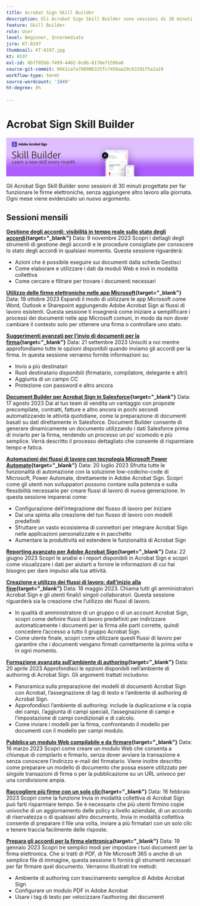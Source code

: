 ```yaml
---
title: Acrobat Sign Skill Builder
description: Gli Acrobat Sign Skill Builder sono sessioni di 30 minuti progettate per far funzionare le firme elettroniche, senza aggiungere altro lavoro alla giornata
feature: Skill Builder
role: User
level: Beginner, Intermediate
jira: KT-8197
thumbnail: KT-8197.jpg
kt: 8197
exl-id: 8b7f85b8-f499-4402-8c0b-8170e7159ba0
source-git-commit: 9941cafa708906325fc7458aa29c63191f5a2a19
workflow-type: tm+mt
source-wordcount: '1049'
ht-degree: 0%

---
```


# Acrobat Sign Skill Builder

![Banner per Skill Builder](../assets/SB_Hero.png)

Gli Acrobat Sign Skill Builder sono sessioni di 30 minuti progettate per far funzionare le firme elettroniche, senza aggiungere altro lavoro alla giornata. Ogni mese viene evidenziato un nuovo argomento.

## Sessioni mensili

**[Gestione degli accordi: visibilità in tempo reale sullo stato degli accordi](https://teamwork.adobe.com/adobe-sign-skill-builder/attendease/networking/experience/aad26d3c-699b-4d99-a272-30bcbfbc1bf2/e1b6dd21-c94a-4c1b-9eeb-abec464e3cbd){target="_blank"}**
Data: 9 novembre 2023 Scopri i dettagli degli strumenti di gestione degli accordi e le procedure consigliate per conoscere lo stato degli accordi in qualsiasi momento. Questa sessione riguarderà:

* Azioni che è possibile eseguire sui documenti dalla scheda Gestisci
* Come elaborare e utilizzare i dati da moduli Web e invii in modalità collettiva
* Come cercare e filtrare per trovare i documenti necessari

**[Utilizzo delle firme elettroniche nelle app Microsoft](https://teamwork.adobe.com/adobe-sign-skill-builder/attendease/networking/experience/7c88319e-04b7-4560-aad3-ba288d5cfc76/3bd16192-c4c9-4d66-9b1c-575ddcc3c6bb){target="_blank"}**
Data: 19 ottobre 2023 Espandi il modo di utilizzare le app Microsoft come Word, Outlook e Sharepoint aggiungendo Adobe Acrobat Sign ai flussi di lavoro esistenti. Questa sessione ti insegnerà come iniziare a semplificare i processi dei documenti nelle app Microsoft comuni, in modo da non dover cambiare il contesto solo per ottenere una firma o controllare uno stato.

**[Suggerimenti avanzati per l’invio di documenti per la firma](https://teamwork.adobe.com/adobe-sign-skill-builder/attendease/networking/experience/d326c8ab-3173-4c95-9e5a-0afeff4ce006/4bae4b11-516b-4e50-8f10-d116538fd710){target="_blank"}**
Data: 21 settembre 2023 Unisciti a noi mentre approfondiamo tutte le opzioni disponibili quando inviamo gli accordi per la firma. In questa sessione verranno fornite informazioni su:

* Invio a più destinatari
* Ruoli destinatario disponibili (firmatario, compilatore, delegante e altri)
* Aggiunta di un campo CC
* Protezione con password e altro ancora

**[Document Builder per Acrobat Sign in Salesforce](https://teamwork.adobe.com/adobe-sign-skill-builder/attendease/networking/experience/4c4e8632-ba24-445f-a567-a9e76429bdf5/0a2f68ed-9a21-4911-9e38-15943c0e3f9a){target="_blank"}**
Data: 17 agosto 2023 Dai al tuo team di vendita un vantaggio con proposte precompilate, contratti, fatture e altro ancora in pochi secondi automatizzando le attività quotidiane, come la preparazione di documenti basati su dati direttamente in Salesforce. Document Builder consente di generare dinamicamente un documento utilizzando i dati Salesforce prima di inviarlo per la firma, rendendo un processo un po’ scomodo e più semplice. Verrà descritto il processo dettagliato che consente di risparmiare tempo e fatica.

**[Automazioni dei flussi di lavoro con tecnologia Microsoft Power Automate](https://teamwork.adobe.com/adobe-sign-skill-builder/attendease/networking/experience/8409ba8b-e4ee-4e99-80cc-33902027b80e/307d147e-4b85-4330-81af-5929f0dc5ae4){target="_blank"}**
Data: 20 luglio 2023 Sfrutta tutte le funzionalità di automazione con la soluzione low-code/no-code di Microsoft, Power Automate, direttamente in Adobe Acrobat Sign. Scopri come gli utenti non sviluppatori possono contare sulla potenza e sulla flessibilità necessarie per creare flussi di lavoro di nuova generazione. In questa sessione imparerai come:

* Configurazione dell’integrazione del flusso di lavoro per iniziare
* Dai una spinta alla creazione del tuo flusso di lavoro con modelli predefiniti
* Sfruttare un vasto ecosistema di connettori per integrare Acrobat Sign nelle applicazioni personalizzate e in pacchetto
* Aumentare la produttività ed estendere le funzionalità di Acrobat Sign

**[Reporting avanzato per Adobe Acrobat Sign](https://adobe-sign-skill-builder.joinus.adobeevents.com/attendease/networking/experience/fa28b18d-ab38-47d4-8ae8-3e0161550bd3/60081eb2-f8a3-45b6-9d75-4f3a53b4c53a){target="_blank"}**
Data: 22 giugno 2023 Scopri le analisi e i report disponibili in Acrobat Sign e scopri come visualizzare i dati per aiutarti a fornire le informazioni di cui hai bisogno per dare impulso alla tua attività.

**[Creazione e utilizzo dei flussi di lavoro: dall’inizio alla fine](https://teamwork.adobe.com/adobe-sign-skill-builder/attendease/networking/experience/0fc7ccc5-eb36-47f0-a0d3-1fa3648c8fcf/42a9bbad-0a54-4c8c-8002-597d549600fe){target="_blank"}**
Data: 18 maggio 2023. Chiama tutti gli amministratori Acrobat Sign e gli utenti finali/i singoli collaboratori. Questa sessione riguarderà sia la creazione che l’utilizzo dei flussi di lavoro.

* In qualità di amministratore di un gruppo o di un account Acrobat Sign, scopri come definire flussi di lavoro predefiniti per indirizzare automaticamente i documenti per la firma alle parti corrette, quindi concedere l’accesso a tutto il gruppo Acrobat Sign.
* Come utente finale, scopri come utilizzare questi flussi di lavoro per garantire che i documenti vengano firmati correttamente la prima volta e in ogni momento.

**[Formazione avanzata sull’ambiente di authoring](https://adobe-sign-skill-builder.joinus.adobeevents.com/attendease/networking/experience/30c06b3c-60f7-4293-9cd2-2544104d9140/85ffced9-7613-4382-b3a3-43ba227af5ba){target="_blank"}**
Data: 20 aprile 2023 Approfondisci le opzioni disponibili nell’ambiente di authoring di Acrobat Sign. Gli argomenti trattati includono:

* Panoramica sulla preparazione dei modelli di documenti Acrobat Sign con Acrobat, l’assegnazione di tag di testo e l’ambiente di authoring di Acrobat Sign.
* Approfondisci l’ambiente di authoring: include la duplicazione e la copia dei campi, l’aggiunta di campi speciali, l’assegnazione di campi e l’impostazione di campi condizionali e di calcolo.
* Come inviare i modelli per la firma, confrontando il modello per documenti con il modello per campi modulo.

**[Pubblica un modulo Web compilabile e da firmare](https://adobe-sign-skill-builder.joinus.adobeevents.com/attendease/networking/experience/265580bf-245a-4751-9b51-c6877192d13a/9ae41cae-a53e-4b71-a748-2df0ee2e14c8){target="_blank"}**
Data: 16 marzo 2023 Scopri come creare un modulo Web che consenta a chiunque di compilarlo e firmarlo, senza dover avviare la transazione e senza conoscere l’indirizzo e-mail del firmatario. Viene inoltre descritto come preparare un modello di documento che possa essere utilizzato per singole transazioni di firma o per la pubblicazione su un URL univoco per una condivisione ampia.

**[Raccogliere più firme con un solo clic](https://adobe-sign-skill-builder.joinus.adobeevents.com/attendease/networking/experience/552e5165-8762-4c73-9d41-8215d48a62cc/9d88acde-96fa-4d83-89e3-1296b94f4d90){target="_blank"}**
Data: 16 febbraio 2023 Scopri come la funzione Invia in modalità collettiva di Acrobat Sign può farti risparmiare tempo. Se è necessario che più utenti firmino copie univoche di un aggiornamento delle policy a livello aziendale, di un accordo di riservatezza o di qualsiasi altro documento, Invia in modalità collettiva consente di preparare il file una volta, inviare a più firmatari con un solo clic e tenere traccia facilmente delle risposte.

**[Prepara gli accordi per la firma elettronica](https://adobe-sign-skill-builder.joinus.adobeevents.com/attendease/networking/experience/c08f6e7e-2ced-48b8-8245-548302fe2df3/15f504a9-3420-4372-83c8-168115f15cbb){target="_blank"}**
Data: 19 gennaio 2023 Scopri tre semplici modi per impostare i tuoi documenti per la firma elettronica. Che si tratti di PDF, di file Microsoft 365 o anche di un semplice file di immagine, questa sessione ti fornirà gli strumenti necessari per far firmare quel documento. Verranno illustrati tre metodi:

* Ambiente di authoring con trascinamento semplice di Adobe Acrobat Sign
* Configurare un modulo PDF in Adobe Acrobat
* Usare i tag di testo per velocizzare l’authoring dei documenti